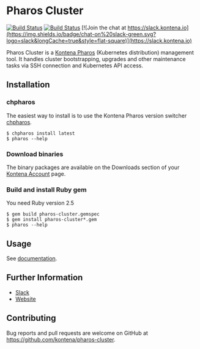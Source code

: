 # Pharos Cluster

[![Build Status](https://cloud-drone-07.kontena.io/api/badges/kontena/pharos-cluster/status.svg)](https://cloud-drone-07.kontena.io/kontena/pharos-cluster)
[![Build Status](https://travis-ci.org/kontena/pharos-cluster.svg?branch=master)](https://travis-ci.org/kontena/pharos-cluster)
[![Join the chat at https://slack.kontena.io](https://img.shields.io/badge/chat-on%20slack-green.svg?logo=slack&longCache=true&style=flat-square)](https://slack.kontena.io)

Pharos Cluster is a [Kontena Pharos](https://pharos.sh) (Kubernetes distribution) management tool. It handles cluster bootstrapping, upgrades and other maintenance tasks via SSH connection and Kubernetes API access.

## Installation

### chpharos
The easiest way to install is to use the Kontena Pharos version switcher [chpharos](https://github.com/kontena/pharos-cluster).

```
$ chpharos install latest
$ pharos --help
```

### Download binaries

The binary packages are available on the Downloads section of your [Kontena Account](https://account.kontena.io/) page.

### Build and install Ruby gem

You need Ruby version 2.5

```
$ gem build pharos-cluster.gemspec
$ gem install pharos-cluster*.gem
$ pharos --help
```

## Usage

See [documentation](https://pharos.sh/docs/).

## Further Information

- [Slack](https://slack.kontena.io)
- [Website](https://pharos.sh/)

## Contributing

Bug reports and pull requests are welcome on GitHub at https://github.com/kontena/pharos-cluster.
